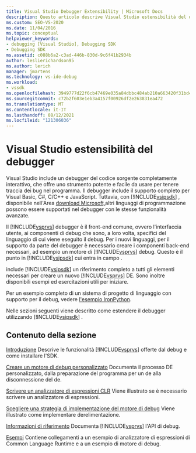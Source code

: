 ```yaml
---
title: Visual Studio Debugger Extensibility | Microsoft Docs
description: Questo articolo descrive Visual Studio estensibilità del debugger e fornisce collegamenti ad articoli Visual Studio debug.
ms.custom: SEO-VS-2020
ms.date: 11/04/2016
ms.topic: conceptual
helpviewer_keywords:
- debugging [Visual Studio], Debugging SDK
- Debugging SDK
ms.assetid: c088b6a2-c3ad-446b-830d-9c6f41b2934b
author: leslierichardson95
ms.author: lerich
manager: jmartens
ms.technology: vs-ide-debug
ms.workload:
- vssdk
ms.openlocfilehash: 3949777d22f6cb47469e035a84dbbc484ab210a663420f31bd4a67c4a21cd487
ms.sourcegitcommit: c72b2f603e1eb3a4157f00926df2e263831ea472
ms.translationtype: MT
ms.contentlocale: it-IT
ms.lasthandoff: 08/12/2021
ms.locfileid: "121306036"
---
```

# <a name="visual-studio-debugger-extensibility"></a>Visual Studio estensibilità del debugger
Visual Studio include un debugger del codice sorgente completamente interattivo, che offre uno strumento potente e facile da usare per tenere traccia dei bug nel programma. Il debugger include il supporto completo per Visual Basic, C#, C/C++ e JavaScript. Tuttavia, con [!INCLUDE[vsipsdk](../../extensibility/includes/vsipsdk_md.md)] , disponibile nell'Area [download Microsoft,](https://www.microsoft.com/download/details.aspx?id=21835)altri linguaggi di programmazione possono essere supportati nel debugger con le stesse funzionalità avanzate.

 Il [!INCLUDE[vsprvs](../../code-quality/includes/vsprvs_md.md)] debugger è il front-end comune, ovvero l'interfaccia utente, ai componenti di debug che sono, a loro volta, specifici del linguaggio di cui viene eseguito il debug. Per i nuovi linguaggi, per il supporto da parte del debugger è necessario creare i componenti back-end necessari, ad esempio un motore di [!INCLUDE[vsprvs](../../code-quality/includes/vsprvs_md.md)] debug. Questo è il punto in [!INCLUDE[vsipsdk](../../extensibility/includes/vsipsdk_md.md)] cui entra in campo .

 include [!INCLUDE[vsipsdk](../../extensibility/includes/vsipsdk_md.md)] un riferimento completo a tutti gli elementi necessari per creare un nuovo [!INCLUDE[vsprvs](../../code-quality/includes/vsprvs_md.md)] DE. Sono inoltre disponibili esempi ed esercitazioni utili per iniziare.

 Per un esempio completo di un sistema di progetto di linguaggio con supporto per il debug, vedere [l'esempio IronPython](https://www.microsoft.com/download/details.aspx?id=55984).

 Nelle sezioni seguenti viene descritto come estendere il debugger utilizzando [!INCLUDE[vsipsdk](../../extensibility/includes/vsipsdk_md.md)] .

## <a name="in-this-section"></a>Contenuto della sezione
 [Introduzione](../../extensibility/debugger/getting-started-with-debugger-extensibility.md) Descrive le funzionalità [!INCLUDE[vsprvs](../../code-quality/includes/vsprvs_md.md)] offerte dal debug e come installare l'SDK.

 [Creare un motore di debug personalizzato](../../extensibility/debugger/creating-a-custom-debug-engine.md) Documenta il processo DE personalizzato, dalla preparazione del programma per un de alla disconnessione del de.

 [Scrivere un analizzatore di espressioni CLR](../../extensibility/debugger/writing-a-common-language-runtime-expression-evaluator.md) Viene illustrato se è necessario scrivere un analizzatore di espressioni.

 [Scegliere una strategia di implementazione del motore di debug](../../extensibility/debugger/choosing-a-debug-engine-implementation-strategy.md) Viene illustrato come implementare derelimentazione.

 [Informazioni di riferimento](../../extensibility/debugger/reference/reference-visual-studio-debugging-apis.md) Documenta [!INCLUDE[vsprvs](../../code-quality/includes/vsprvs_md.md)] l'API di debug.

 [Esempi](../../extensibility/debugger/visual-studio-debugging-samples.md) Contiene collegamenti a un esempio di analizzatore di espressioni di Common Language Runtime e a un esempio di motore di debug.
